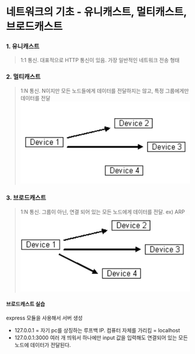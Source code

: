 # 네트워크의 기초 - 유니캐스트, 멀티캐스트, 브로드캐스트

### 1. 유니캐스트

> 1:1 통신. 대표적으로 HTTP 통신이 있음. 가장 일반적인 네트워크 전송 형태

### 2. 멀티캐스트

> 1:N 통신. N이지만 모든 노드들에게 데이터를 전달하지는 않고, 특정 그룹에게만 데이터를 전달
> ![Alt text](image.png)

### 3. 브로드캐스트

> 1:N 통신. 그룹이 아닌, 연결 되어 있는 모든 노드에게 데이터를 전달. ex) ARP
> ![Alt text](image-1.png)

#### 브로드캐스트 실습

express 모듈을 사용해서 서버 생성

- 127.0.0.1 = 자기 pc를 상징하는 루프백 IP. 컴퓨터 자체를 가리킴 = localhost
- 127.0.0.1:3000 여러 개 띄워서 하나에만 input 값을 입력해도 연결되어 있는 모든 노드에 데이터가 전달된다.
